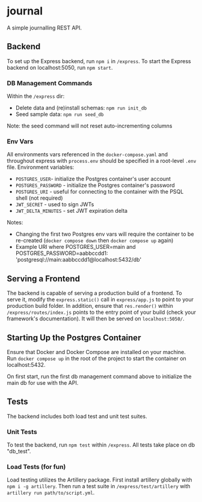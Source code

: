 # journal
A simple journalling REST API.

## Backend
To set up the Express backend, run `npm i` in `/express`. To start the Express backend on localhost:5050, run `npm start`. 

### DB Management Commands
Within the `/express` dir:

- Delete data and (re)install schemas: `npm run init_db`
- Seed sample data: `npm run seed_db` 

Note: the seed command will not reset auto-incrementing columns

### Env Vars
All environments vars referenced in the `docker-compose.yaml` and throughout express with `process.env` should be specified in a root-level `.env` file. Environment variables:
- `POSTGRES_USER`- initialize the Postgres container's user account
- `POSTGRES_PASSWORD` - initialize the Postgres container's password
- `POSTGRES_URI` - useful for connecting to the container with the PSQL shell (not required)
- `JWT_SECRET` - used to sign JWTs
- `JWT_DELTA_MINUTES` - set JWT expiration delta

Notes: 
- Changing the first two Postgres env vars will require the container to be re-created (`docker compose down` then `docker compose up` again)
- Example URI where POSTGRES_USER=main and POSTGRES_PASSWORD=aabbccdd1: 'postgresql://main:aabbccdd1@localhost:5432/db'

## Serving a Frontend
The backend is capable of serving a production build of a frontend. To serve it, modify the `express.static()` call in `express/app.js` to point to your production build folder. In addition, ensure that `res.render()` within `/express/routes/index.js` points to the entry point of your build (check your framework's documentation). It will then be served on `localhost:5050/`.

## Starting Up the Postgres Container
Ensure that Docker and Docker Compose are installed on your machine. Run `docker compose up` in the root of the project to start the container on localhost:5432.

On first start, run the first db management command above to initialize the main db for use with the API.

## Tests
The backend includes both load test and unit test suites. 

### Unit Tests
To test the backend, run `npm test` within `/express`. All tests take place on db "db_test".

### Load Tests (for fun)
Load testing utilizes the Artillery package. First install artillery globally with `npm i -g artillery`. Then run a test suite in `/express/test/artillery` with `artillery run path/to/script.yml`. 

